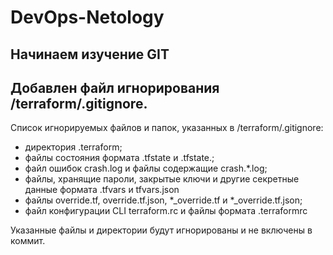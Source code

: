 # DevOps-Netology

## Начинаем изучение GIT

## Добавлен файл игнорирования /terraform/.gitignore.
Список игнорируемых файлов и папок, указанных в /terraform/.gitignore:
 - директория .terraform;
 - файлы состояния формата .tfstate и .tfstate.;
 - файл ошибок crash.log и файлы содержащие crash.*.log;
 - файлы, хранящие пароли, закрытые ключи и другие секретные данные формата .tfvars и tfvars.json
 - файлы override.tf, override.tf.json, *_override.tf и *_override.tf.json;
 - файл конфигурации CLI terraform.rc и файлы формата .terraformrc

Указанные файлы и директории будут игнорированы и не включены в коммит.
